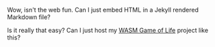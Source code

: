 Wow, isn't the web fun. Can I just embed HTML in a Jekyll rendered Markdown file?

<script src="./bootstrap.js"></script>
<div id="learn-wgpu"></div>

Is it really that easy? Can I just host my [WASM Game of Life](./gol.html) project like this?
